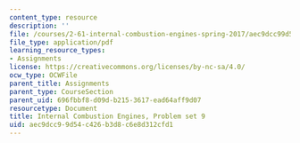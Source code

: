 ```yaml
---
content_type: resource
description: ''
file: /courses/2-61-internal-combustion-engines-spring-2017/aec9dcc99d54c426b3d8c6e8d312cfd1_MIT2_61S17_ps9.pdf
file_type: application/pdf
learning_resource_types:
- Assignments
license: https://creativecommons.org/licenses/by-nc-sa/4.0/
ocw_type: OCWFile
parent_title: Assignments
parent_type: CourseSection
parent_uid: 696fbbf8-d09d-b215-3617-ead64aff9d07
resourcetype: Document
title: Internal Combustion Engines, Problem set 9
uid: aec9dcc9-9d54-c426-b3d8-c6e8d312cfd1
---
```

